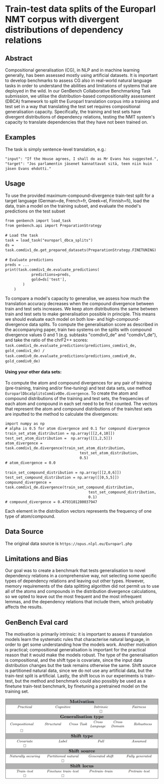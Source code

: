 # Train-test data splits of the Europarl NMT corpus with divergent distributions of dependency relations
## Abstract
Compositional generalisation (CG), in NLP and in machine learning generally, has been assessed mostly using artificial datasets. It is important to develop benchmarks to assess CG also in real-world natural language tasks in order to understand the abilities and limitations of systems that are deployed in the wild. In our GenBench Collaborative Benchmarking Task submission, we utilise the distribution-based compositionality assessment (DBCA) framework to split the Europarl translation corpus into a training and test set in a way that translating the test set requires compositional generalisation capacity. Specifically, the training and test sets have divergent distributions of dependency relations, testing the NMT system's capacity to translate dependencies that they have not been trained on. 


## Examples
The task is simply sentence-level translation, e.g.:
```
"input": "If the House agrees, I shall do as Mr Evans has suggested.", "target": "Jos parlamentin jäsenet kannattavat sitä, teen niin kuin jäsen Evans ehdotti."
```


## Usage
To use the provided maximum-compound-divergence train-test split for a target language (German=de, French=fr, Greek=el, Finnish=fi), load the data, train a model on the training subset, and evaluate the model's predictions on the test subset
```
from genbench import load_task
from genbench.api import PreparationStrategy

# Load the task
task = load_task("europarl_dbca_splits")
ds = task.comdiv1_de.get_prepared_datasets(PreparationStrategy.FINETUNING)

# Evaluate predictions
preds = ...
print(task.comdiv1_de.evaluate_predictions(
            predictions=preds,
            gold=ds['test'],
        )
    )
```
To compare a model's capacity to generalise, we assess how much the translation accuracy decreases when the compound divergence between train and test sets increases. We keep atom distributions the same between train and test sets to make generalisation possible in principle. This means we should evaluate each model on both low- and high-compound-divergence data splits. To compute the generalisation score as described in the accompanying paper, train two systems on the splits with compound divergence values 0 and 1 (e.g. subtasks "comdiv0_de" and "comdiv1_de"), and take the ratio of the chrF2++ scores:  `task.comdiv1_de.evaluate_predictions(predictions_comdiv1_de, gold_comdiv1_de) / task.comdiv0_de.evaluate_predictions(predictions_comdiv0_de, gold_comdiv0_de)`

#### Using your other data sets:
To compute the atom and compound divergences for any pair of training (pre-training, training and/or fine-tuning) and test data sets, use method `EuroparlDbcaSplitsComdiv0De.divergence`. To create the atom and compound distributions of the training and test sets, the frequencies of each atom and compound in each set need to be first counted. The vectors that represent the atom and compound distributions of the train/test sets are inputted to the method to calculate the divergences:
```
import numpy as np
# alpha is 0.5 for atom divergence and 0.1 for compound divergence
train_set_atom_distribution = np.array([[2,4,10]])
test_set_atom_distribution =  np.array([[1,2,5]])
atom_divergence = task.comdiv1_de.divergence(train_set_atom_distribution,
                                  test_set_atom_distribution,
                                  0.5)
# atom_divergence = 0.0

train_set_compound_distribution = np.array([[2,0,6]])
test_set_compound_distribution = np.array([[0,5,5]])
compound_divergence = task.comdiv1_de.divergence(train_set_compound_distribution,
                                      test_set_compound_distribution,
                                      0.1)
# compound_divergence = 0.4793101280037947
```
Each element in the distribution vectors represents the frequency of one type of atom/compound.


## Data Source
The original data source is `https://opus.nlpl.eu/Europarl.php`

## Limitations and Bias
Our goal was to create a benchmark that tests generalisation to novel dependency relations in a comprehensive way, not selecting some specific types of dependency relations and leaving out other types. However, memory requirements of the data splitting algorithm did not permit us to use all of the atoms and compounds in the distribution divergence calculations, so we opted to leave out the most frequent and the most infrequent lemmas, and the dependency relations that include them, which probably affects the results.

## GenBench Eval card
The motivation is primarily intrinsic: it is important to assess if translation models learn the systematic rules that characterise natural language, in order to get some understanding how the models work. Another motivation is practical; compositional generalisation is important for the practical reason that it would make the models robust. The type of the generalisation is compositional, and the shift type is covariate, since the input data distribution changes but the task remains otherwise the same. Shift source is partitioned natural data, since we do not use any artificial data, but the train-test split is artificial. Lastly, the shift locus in our experiments is train-test, but the method and benchmark could also possibly be used as a finetune train-test benchmark, by finetuning a pretrained model on the training set.

![GenBench Eval Card](eval_card.png)
